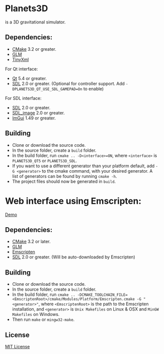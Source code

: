 Planets3D
=========
is a 3D gravitational simulator.

Dependencies:
-------------
* [CMake] 3.2 or greater.
* [GLM]
* [TinyXml]

For Qt interface:
* [Qt] 5.4 or greater.
* [SDL] 2.0 or greater. (Optional for controller support. Add `-DPLANETS3D_QT_USE_SDL_GAMEPAD=On` to enable)

For SDL interface:
* [SDL] 2.0 or greater.
* [SDL_image] 2.0 or greater.
* [ImGui] 1.49 or greater.

Building
--------
* Clone or download the source code.
* In the source folder, create a `build` folder.
* In the build folder, run `cmake .. -D<interface>=ON`, where `<interface>` is `PLANETS3D_QT5` or `PLANETS3D_SDL`.
* If you want to use a different generator than your platform default, add `-G <generator>` to the cmake command, with your desired generator. A list of generators can be found by running `cmake -h`.
* The project files should now be generated in `build`.

Web interface using Emscripten:
===============================
[Demo]

Dependencies:
-------------

* [CMake] 3.2 or later.
* [GLM]
* [Emscripten]
* [SDL] 2.0 or greater. (Will be auto-downloaded by Emscripten)

Building
--------
* Clone or download the source code.
* In the source folder, create a `build` folder.
* In the build folder, run `cmake .. -DCMAKE_TOOLCHAIN_FILE=<EmscriptenRoot>/cmake/Modules/Platform/Emscripten.cmake -G "<generator>"`, where `<EmscriptenRoot>` is the path to the Emscripten installation, and `<generator>` is `Unix Makefiles` on Linux & OSX and `MinGW Makefiles` on Windows.
* Then run `make` or `mingw32-make`.

License
-------
[MIT License]


[CMake]:https://www.cmake.org
[Qt]:https://www.qt.io
[GLM]:http://glm.g-truc.net/
[TinyXml]:http://www.grinninglizard.com/tinyxml/
[SDL]:http://www.libsdl.org
[SDL_image]:http://www.libsdl.org/projects/SDL_image
[ImGui]:https://github.com/ocornut/imgui
[Emscripten]:http://kripken.github.io/emscripten-site/
[Demo]:http://chipgw.github.io/planets/
[MIT License]:LICENSE

